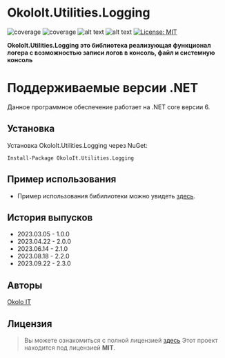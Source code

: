 # OkoloIt.Utilities.Logging

![coverage](https://img.shields.io/badge/version-2.3.0-blue)
![coverage](https://img.shields.io/badge/-Okolo%20IT-orange)
![alt text](https://github.com/open-telemetry/opentelemetry-dotnet/actions/workflows/linux-ci.yml/badge.svg?branch=main)
![alt text](https://github.com/open-telemetry/opentelemetry-dotnet/actions/workflows/windows-ci.yml/badge.svg?branch=main)
[![License: MIT](https://img.shields.io/badge/License-MIT-yellow.svg)](https://github.com/SilverWolf2k20/OkoloIt.Utilities.Logging/blob/master/LICENSE.md)

**OkoloIt.Utilities.Logging это библиотека реализующая функционал логера с возможностью записи логов в консоль, файл и системную консоль**

# Поддерживаемые версии .NET

Данное программное обеспечение работает на .NET core версии 6.

## Установка

Установка OkoloIt.Utilities.Logging через NuGet:

```
Install-Package OkoloIt.Utilities.Logging
```

## Пример использования

- Пример использования бибилиотеки можно увидеть [здесь](https://github.com/SilverWolf2k20/OkoloIt.Utilities.Result/tree/master/samples/OkoloIt.Utilities.Logging.Samples).

## История выпусков

- 2023.03.05 - 1.0.0
- 2023.04.22 - 2.0.0
- 2023.06.14 - 2.1.0
- 2023.08.18 - 2.2.0
- 2023.09.22 - 2.3.0

## Авторы

[Okolo IT](https://vk.com/okolo_it_govnokoding)

## Лицензия
>Вы можете ознакомиться с полной лицензией [здесь](https://github.com/SilverWolf2k20/OkoloIt.Utilities.Logging/blob/master/LICENSE.md)
Этот проект находится под лицензией **MIT**.

